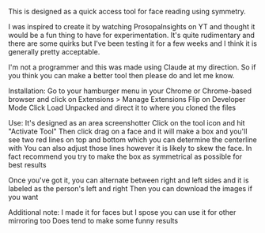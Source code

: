 This is designed as a quick access tool for face reading using symmetry.

I was inspired to create it by watching ProsopaInsights on YT and thought it would be a fun thing to have for experimentation. It's quite rudimentary and there are some quirks but I've been testing it for a few weeks and I think it is generally pretty acceptable.

I'm not a programmer and this was made using Claude at my direction. So if you think you can make a better tool then please do and let me know.

Installation:
Go to your hamburger menu in your Chrome or Chrome-based browser and click on Extensions > Manage Extensions
Flip on Developer Mode
Click Load Unpacked and direct it to where you cloned the files

Use:
It's designed as an area screenshotter
Click on the tool icon and hit "Activate Tool"
Then click drag on a face and it will make a box and you'll see two red lines on top and bottom which you can determine the centerline with
You can also adjust those lines however it is likely to skew the face. In fact recommend you try to make the box as symmetrical as possible for best results

Once you've got it, you can alternate between right and left sides and it is labeled as the person's left and right
Then you can download the images if you want



Additional note:
I made it for faces but I spose you can use it for other mirroring too
Does tend to make some funny results
